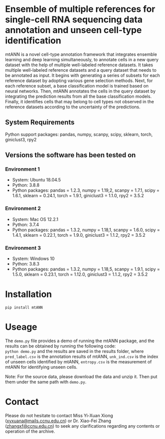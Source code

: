# Ensemble of multiple references for single-cell RNA sequencing data annotation and unseen cell-type identification

mtANN is a novel cell-type annotation framework
that integrates ensemble learning and deep learning
simultaneously, to annotate cells in a new query dataset with the help of multiple well-labeled reference datasets. It takes multiple well-labeled reference datasets and a query dataset that needs to be annotated as input. It begins with generating a series of subsets for each reference dataset by adopting various gene selection methods. Next, for each reference subset, a base classification model is trained based on neural networks. Then, mtANN annotates the cells in the query dataset by integrating the prediction results from all the base classification models. Finally, it identifies cells that may belong to cell types not observed in the reference datasets according to the uncertainty of the predictions.

## System Requirements

Python support packages: pandas, numpy, scanpy, scipy, sklearn, torch, giniclust3, rpy2

## Versions the software has been tested on

### Environment 1
- System: Ubuntu 18.04.5
- Python: 3.8.8
- Python packages: pandas = 1.2.3, numpy = 1.19,2, scanpy = 1.7.1, scipy = 1.6.1, sklearn = 0.24.1, torch = 1.9.1, giniclust3 = 1.1.0, rpy2 = 3.5.2

### Environment 2
- System: Mac OS 12.2.1
- Python: 3.7.4
- Python packages: pandas = 1.3.2, numpy = 1.18,1, scanpy = 1.6.0, scipy = 1.4.1, sklearn = 0.22.1, torch = 1.9.0, giniclust3 = 1.1.2, rpy2 = 3.5.2

### Environment 3
- System: Windows 10
- Python: 3.8.3
- Python packages: pandas = 1.3.2, numpy = 1.18,5, scanpy = 1.9.1, scipy = 1.5.0, sklearn = 0.23.1, torch = 1.12.0, giniclust3 = 1.1.2, rpy2 = 3.5.2

# Installation

`pip install mtANN`

# Useage

The `demo.py` file provides a demo of running the mtANN package, and the results can be obtained by running the following code:  
`python demo.py` 
and the results are saved in the results folder, where
`pred_label.csv` is the annotation results of mtANN, 
`unk_ind.csv` is the index of unseen cells identified by mtANN, 
`entropy.csv` is the measurement of mtANN for identifying unseen cells.
 
Note: For the source data, please download the data and unzip it. Then put them under the same path with `demo.py`.
 
# Contact

Please do not hesitate to contact Miss Yi-Xuan Xiong ([xyxuana@mails.ccnu.edu.cn](xyxuana@mails.ccnu.edu.cn)) or Dr. Xiao-Fei Zhang ([zhangxf@ccnu.edu.cn](zhangxf@ccnu.edu.cn)) to seek any clarifications regarding any contents or operation of the archive.




